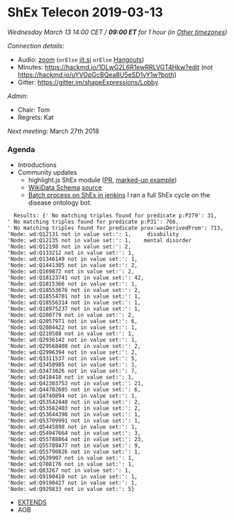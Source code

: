 # ShEx Telecon 2019-03-13

*Wednesday March 13 14:00 CET / __09:00 ET__ for 1 hour (in [Other timezones](https://www.timeanddate.com/worldclock/fixedtime.html?msg=ShEx+CG&iso=20190313T14&p1=195&ah=1))*

*Connection details*:
* Audio: [zoom](https://zoom.us/j/441496948) (`orElse` [jit.si](https://meet.jit.si/ShEx) `orElse` [Hangouts](http://tinyurl.com/ShEx-hangouts))
* Minutes: https://hackmd.io/1DLwG2L6R1ewRRLVGT4Hkw?edit (not https://hackmd.io/uYVOpGcBQea8U5eSD1vY1w?both)
* Gitter: https://gitter.im/shapeExpressions/Lobby

*Admin*:
 * Chair: Tom
 * Regrets: Kat

*Next meeting*: March 27th 2018

### Agenda

* Introductions
* Community updates
  * highlight.js ShEx module ([PR](https://github.com/highlightjs/highlight.js/pull/2001), [marked-up example](https://www.w3.org/2019/03/FHIR-ShEx/))
  * [WikiData Schema](https://wikidata-shex.wmflabs.org/wiki/Main_Page) [source](https://www.wikidata.org/wiki/Wikidata_talk:WikiProject_ShEx#You_can_now_try_Shape_Expressions_on_a_test_system)
  * [Batch process on ShEx in jenkins](http://185.78.196.107:8080/job/Disease%20Ontology%20conformance/)
    I ran a full ShEx cycle on the disease ontology bot.
 ```  
   Results: {' No matching triples found for predicate p:P279': 31, 
 ' No matching triples found for predicate p:P31': 766,
 ' No matching triples found for predicate prov:wasDerivedFrom': 713,
 'Node: wd:Q12131 not in value set:': 1,     disability
 'Node: wd:Q12135 not in value set:': 1,    mental disorder
 'Node: wd:Q12198 not in value set:': 2,
 'Node: wd:Q133212 not in value set:': 1,
 'Node: wd:Q1346149 not in value set:': 1,
 'Node: wd:Q1441305 not in value set:': 2,
 'Node: wd:Q169872 not in value set:': 2,
 'Node: wd:Q18123741 not in value set:': 42,
 'Node: wd:Q1815366 not in value set:': 1,
 'Node: wd:Q18553676 not in value set:': 2,
 'Node: wd:Q18554701 not in value set:': 1,
 'Node: wd:Q18556314 not in value set:': 1,
 'Node: wd:Q18975237 not in value set:': 1,
 'Node: wd:Q200779 not in value set:': 2,
 'Node: wd:Q2057971 not in value set:': 6,
 'Node: wd:Q2084422 not in value set:': 1,
 'Node: wd:Q210588 not in value set:': 1,
 'Node: wd:Q2936142 not in value set:': 1,
 'Node: wd:Q29568408 not in value set:': 2,
 'Node: wd:Q2996394 not in value set:': 2,
 'Node: wd:Q3311537 not in value set:': 5,
 'Node: wd:Q3450985 not in value set:': 1,
 'Node: wd:Q3473026 not in value set:': 7,
 'Node: wd:Q418418 not in value set:': 1,
 'Node: wd:Q42303753 not in value set:': 21,
 'Node: wd:Q44702685 not in value set:': 6,
 'Node: wd:Q4740894 not in value set:': 1,
 'Node: wd:Q53542448 not in value set:': 2,
 'Node: wd:Q53582403 not in value set:': 2,
 'Node: wd:Q53644398 not in value set:': 1,
 'Node: wd:Q53709991 not in value set:': 1,
 'Node: wd:Q5445898 not in value set:': 1,
 'Node: wd:Q54947664 not in value set:': 3,
 'Node: wd:Q55788864 not in value set:': 23,
 'Node: wd:Q55789477 not in value set:': 9,
 'Node: wd:Q55790826 not in value set:': 1,
 'Node: wd:Q639907 not in value set:': 1,
 'Node: wd:Q708176 not in value set:': 1,
 'Node: wd:Q83267 not in value set:': 1,
 'Node: wd:Q9190410 not in value set:': 1,
 'Node: wd:Q9190427 not in value set:': 1,
 'Node: wd:Q929833 not in value set:': 5}
 ```

* [EXTENDS](https://rawgit.com/shexSpec/primer/extends/index.html#extension)
* AOB
